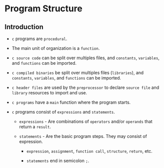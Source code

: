 # Program Structure

## Introduction

* `c` programs are `procedural`.

* The main unit of organization is a `function`.

* `c source code` can be split over multiples files, and `constants`, `variables`, and `functions` can be imported.

* `c compiled binaries` be split over multiples files (`libraries`), and `constants`, `variables`, and `functions` can be imported. 

* `c header files` are used by the `preprocessor` to declare `source file` and `library` resources to import and use. 

* `c programs` have a `main` function where the program starts.

* `c` programs consist of `expressions` and `statements`.

    * `expressions` - Are combinations of `operators` and/or `operands` that return a `result`.

    * `statements` - Are the basic program steps. They may consist of expression.

        * `expression`, `assignment`, `function call`, `structure`, `return`, etc.

        * `statements` end in semicolon `;`.
